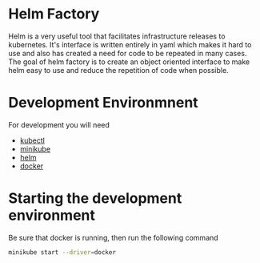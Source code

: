 # Helm Factory
Helm is a very useful tool that facilitates infrastructure releases to kubernetes. It's 
interface is written entirely in yaml which makes it hard to use and also has
 created a need for code to be repeated in many cases. The goal of helm factory is to
  create an object oriented interface to make helm easy to use and reduce the
   repetition of code when possible.

# Development Environmnent

For development you will need
- [kubectl](https://kubernetes.io/docs/tasks/tools/install-kubectl/)
- [minikube](https://kubernetes.io/docs/tasks/tools/install-minikube/) 
- [helm](https://helm.sh/docs/intro/install/)
- [docker](https://docs.docker.com/get-docker/)

# Starting the development environment

Be sure that docker is running, then run the following command
```bash
minikube start --driver=docker
```
